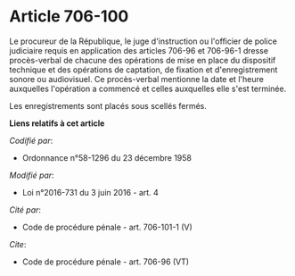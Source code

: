 # Article 706-100

Le procureur de la République, le juge d'instruction ou l'officier de police judiciaire requis en application des articles
706-96 et 706-96-1 dresse procès-verbal de chacune des opérations de mise en place du dispositif technique et des opérations
de captation, de fixation et d'enregistrement sonore ou audiovisuel. Ce procès-verbal mentionne la date et l'heure auxquelles
l'opération a commencé et celles auxquelles elle s'est terminée. 

Les enregistrements sont placés sous scellés fermés.

**Liens relatifs à cet article**

_Codifié par_:

  - Ordonnance n°58-1296 du 23 décembre 1958

_Modifié par_:

  - Loi n°2016-731 du 3 juin 2016 - art. 4

_Cité par_:

  - Code de procédure pénale - art. 706-101-1 (V)

_Cite_:

  - Code de procédure pénale - art. 706-96 (VT)
